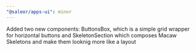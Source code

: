 ```yaml
---
"@saleor/apps-ui": minor
---
```


Added two new components: ButtonsBox, which is a simple grid wrapper for horizontal buttons and SkeletonSection which composes Macaw Skeletons and make them looknig more like a layout
